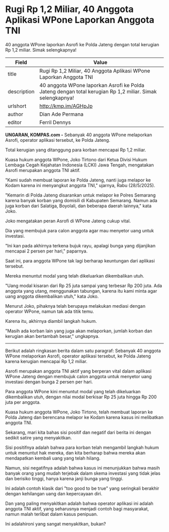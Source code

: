 # Rugi Rp 1,2 Miliar, 40 Anggota Aplikasi WPone Laporkan Anggota TNI

40 anggota WPone laporkan Asrofi ke Polda Jateng dengan total kerugian Rp 1,2 miliar. Simak selengkapnya!

| Field       | Value                                                       |
|-------------|-------------------------------------------------------------|
| title       | Rugi Rp 1,2 Miliar, 40 Anggota Aplikasi WPone Laporkan Anggota TNI |
| description | 40 anggota WPone laporkan Asrofi ke Polda Jateng dengan total kerugian Rp 1,2 miliar. Simak selengkapnya! |
| urlshort    | http://kmp.im/AGHpJp |
| author      | Dian Ade Permana |
| editor      | Ferril Dennys |

**UNGARAN, KOMPAS.com -** Sebanyak 40 anggota WPone melaporkan Asrofi, operator aplikasi tersebut, ke Polda Jateng.

Total kerugian yang ditanggung para korban mencapai Rp 1,2 miliar.

Kuasa hukum anggota WPone, Joko Tirtono dari Ketua Divisi Hukum Lembaga Cegah Kejahatan Indonesia (LCKI) Jawa Tengah, mengatakan Asrofi merupakan anggota TNI aktif.

\"Kami sudah membuat laporan ke Polda Jateng, nanti juga melapor ke Kodam karena ini menyangkut anggota TNI,\" ujarnya, Rabu (28/5/2025).

\"Kemarin di Polda Jateng disarankan untuk melapor ke Polres Semarang karena banyak korban yang domisili di Kabupaten Semarang. Namun ada juga korban dari Salatiga, Boyolali, dan beberapa daerah lainnya,\" kata Joko.

Joko mengatakan peran Asrofi di WPone Jateng cukup vital.

Dia yang membujuk para calon anggota agar mau menyetor uang untuk investasi.

\"Ini kan pada akhirnya terkena bujuk rayu, apalagi bunga yang dijanjikan mencapai 2 persen per hari,\" paparnya.

Saat ini, para anggota WPone tak lagi berharap keuntungan dari aplikasi tersebut.

Mereka menuntut modal yang telah dikeluarkan dikembalikan utuh.

\"Uang modal kisaran dari Rp 25 juta sampai yang terbesar Rp 200 juta. Ada anggota yang utang, menggunakan tabungan, karena itu kami minta agar uang anggota dikembalikan utuh,\" kata Joko.

Menurut Joko, pihaknya telah berupaya melakukan mediasi dengan operator WPone, namun tak ada titik temu.

Karena itu, akhirnya diambil langkah hukum.

\"Masih ada korban lain yang juga akan melaporkan, jumlah korban dan kerugian akan bertambah besar,\" ungkapnya.

---
Berikut adalah ringkasan berita dalam satu paragraf: Sebanyak 40 anggota WPone melaporkan Asrofi, operator aplikasi tersebut, ke Polda Jateng karena kerugian mencapai Rp 1,2 miliar.

 Asrofi merupakan anggota TNI aktif yang berperan vital dalam aplikasi WPone Jateng dengan membujuk calon anggota untuk menyetor uang investasi dengan bunga 2 persen per hari.

 Para anggota WPone kini menuntut modal yang telah dikeluarkan dikembalikan utuh, dengan nilai modal berkisar Rp 25 juta hingga Rp 200 juta per anggota.

 Kuasa hukum anggota WPone, Joko Tirtono, telah membuat laporan ke Polda Jateng dan berencana melapor ke Kodam karena kasus ini melibatkan anggota TNI.



Sekarang, mari kita bahas sisi positif dan negatif dari berita ini dengan sedikit satire yang menyakitkan.

 Sisi positifnya adalah bahwa para korban telah mengambil langkah hukum untuk menuntut hak mereka, dan kita berharap bahwa mereka akan mendapatkan kembali uang yang telah hilang.

 Namun, sisi negatifnya adalah bahwa kasus ini menunjukkan bahwa masih banyak orang yang mudah terjebak dalam skema investasi yang tidak jelas dan berisiko tinggi, hanya karena janji bunga yang tinggi.

 Ini adalah contoh klasik dari "too good to be true" yang seringkali berakhir dengan kehilangan uang dan kepercayaan diri.

 Dan yang paling menyakitkan adalah bahwa operator aplikasi ini adalah anggota TNI aktif, yang seharusnya menjadi contoh bagi masyarakat, namun malah terlibat dalam kasus penipuan.

 Ini adalahironi yang sangat menyakitkan, bukan?

